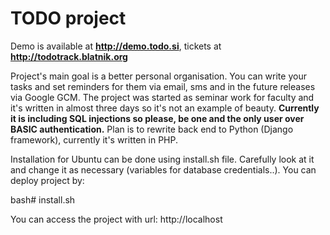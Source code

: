 TODO project
============================
Demo is available at **http://demo.todo.si**, tickets at **http://todotrack.blatnik.org**

Project's main goal is a better personal organisation. You can write your tasks and set reminders for them via email, sms and in the future releases via Google GCM.
The project was started as seminar work for faculty and it's written in almost three days so it's not an example of beauty. **Currently it is including SQL injections so please, be one and the only user over BASIC authentication.** Plan is to rewrite back end to Python (Django framework), currently it's written in PHP.

Installation for Ubuntu can be done using install.sh file. Carefully look at it and change it as necessary (variables for database credentials..).
You can deploy project by:

  bash# install.sh
  
You can access the project with url:
http://localhost


